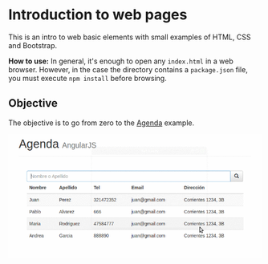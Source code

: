 ﻿# Introduction to web pages

This is an intro to web basic elements with small examples of HTML, CSS and Bootstrap.

**How to use:** In general, it's enough to open any `index.html` in a web browser. However, in the case the directory contains a `package.json` file, you must execute `npm install` before browsing.

## Objective

The objective is to go from zero to the [Agenda](https://github.com/uqbar-project/eg-agenda-angular/tree/dbd3071f3b51b0a153879dc5ad5b175d3f9f63fb) example.

![mini demo](https://github.com/uqbar-project/eg-agenda-angular/raw/dbd3071f3b51b0a153879dc5ad5b175d3f9f63fb/video/demo.gif "Mini demo")


